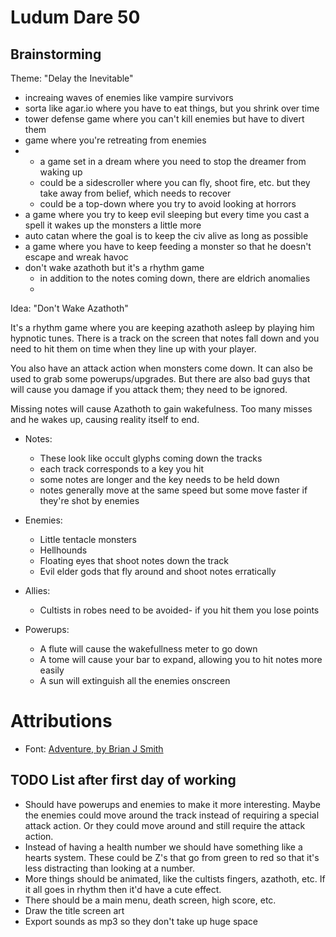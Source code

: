 # Ludum Dare 50

## Brainstorming

Theme: "Delay the Inevitable"

- increaing waves of enemies like vampire survivors
- sorta like agar.io where you have to eat things, but you shrink over time
- tower defense game where you can't kill enemies but have to divert them
- game where you're retreating from enemies
- * a game set in a dream where you need to stop the dreamer from waking up
  - could be a sidescroller where you can fly, shoot fire, etc. but they take
    away from belief, which needs to recover
  - could be a top-down where you try to avoid looking at horrors
- a game where you try to keep evil sleeping but every time you cast a spell
  it wakes up the monsters a little more
- auto catan where the goal is to keep the civ alive as long as possible
- a game where you have to keep feeding a monster so that he doesn't escape
  and wreak havoc
- don't wake azathoth but it's a rhythm game
  - in addition to the notes coming down, there are eldrich anomalies
  - 

Idea: "Don't Wake Azathoth"

It's a rhythm game where you are keeping azathoth asleep by playing him
hypnotic tunes. There is a track on the screen that notes fall down and you
need to hit them on time when they line up with your player.

You also have an attack action when monsters come down. It can also be used
to grab some powerups/upgrades. But there are also bad guys that will cause
you damage if you attack them; they need to be ignored.

Missing notes will cause Azathoth to gain wakefulness. Too many misses and he wakes
up, causing reality itself to end.

- Notes:
  - These look like occult glyphs coming down the tracks
  - each track corresponds to a key you hit
  - some notes are longer and the key needs to be held down
  - notes generally move at the same speed but some move faster if they're shot by enemies

- Enemies:
  - Little tentacle monsters
  - Hellhounds
  - Floating eyes that shoot notes down the track
  - Evil elder gods that fly around and shoot notes erratically

- Allies:
  - Cultists in robes need to be avoided- if you hit them you lose points

- Powerups:
  - A flute will cause the wakefullness meter to go down
  - A tome will cause your bar to expand, allowing you to hit notes more easily
  - A sun will extinguish all the enemies onscreen

# Attributions

- Font: [Adventure, by Brian J Smith](http://www.pentacom.jp/pentacom/bitfontmaker2/gallery/?id=195)

## TODO List after first day of working

- Should have powerups and enemies to make it more interesting. Maybe the enemies could move around the track instead of requiring a special attack action. Or they could move around and still require the attack action.
- Instead of having a health number we should have something like a hearts system. These could be Z's that go from green to red so that it's less distracting than looking at a number.
- More things should be animated, like the cultists fingers, azathoth, etc. If it all goes in rhythm then it'd have a cute effect.
- There should be a main menu, death screen, high score, etc.
- Draw the title screen art
- Export sounds as mp3 so they don't take up huge space
